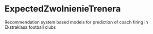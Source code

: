 # ExpectedZwolnienieTrenera
Recommendation system based models for prediction of coach firing in Ekstraklasa football clubs
